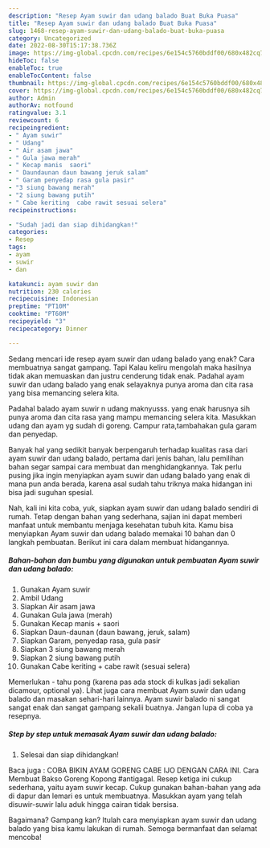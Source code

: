 ```yaml
---
description: "Resep Ayam suwir dan udang balado Buat Buka Puasa"
title: "Resep Ayam suwir dan udang balado Buat Buka Puasa"
slug: 1468-resep-ayam-suwir-dan-udang-balado-buat-buka-puasa
category: Uncategorized
date: 2022-08-30T15:17:38.736Z
image: https://img-global.cpcdn.com/recipes/6e154c5760bddf00/680x482cq70/ayam-suwir-dan-udang-balado-foto-resep-utama.jpg
hideToc: false
enableToc: true
enableTocContent: false
thumbnail: https://img-global.cpcdn.com/recipes/6e154c5760bddf00/680x482cq70/ayam-suwir-dan-udang-balado-foto-resep-utama.jpg
cover: https://img-global.cpcdn.com/recipes/6e154c5760bddf00/680x482cq70/ayam-suwir-dan-udang-balado-foto-resep-utama.jpg
author: Admin
authorAv: notfound
ratingvalue: 3.1
reviewcount: 6
recipeingredient:
- " Ayam suwir"
- " Udang"
- " Air asam jawa"
- " Gula jawa merah"
- " Kecap manis  saori"
- " Daundaunan daun bawang jeruk salam"
- " Garam penyedap rasa gula pasir"
- "3 siung bawang merah"
- "2 siung bawang putih"
- " Cabe keriting  cabe rawit sesuai selera"
recipeinstructions:

- "Sudah jadi dan siap dihidangkan!"
categories:
- Resep
tags:
- ayam
- suwir
- dan

katakunci: ayam suwir dan 
nutrition: 230 calories
recipecuisine: Indonesian
preptime: "PT10M"
cooktime: "PT60M"
recipeyield: "3"
recipecategory: Dinner

---
```



Sedang mencari ide resep ayam suwir dan udang balado yang enak? Cara membuatnya sangat gampang. Tapi Kalau keliru mengolah maka hasilnya tidak akan memuaskan dan justru cenderung tidak enak. Padahal ayam suwir dan udang balado yang enak selayaknya punya aroma dan cita rasa yang bisa memancing selera kita.


Padahal balado ayam suwir n udang maknyusss. yang enak harusnya sih punya aroma dan cita rasa yang mampu memancing selera kita. Masukkan udang dan ayam yg sudah di goreng. Campur rata,tambahakan gula garam dan penyedap.

Banyak hal yang sedikit banyak berpengaruh terhadap kualitas rasa dari ayam suwir dan udang balado, pertama dari jenis bahan, lalu pemilihan bahan segar sampai cara membuat dan menghidangkannya. Tak perlu pusing jika ingin menyiapkan ayam suwir dan udang balado yang enak di mana pun anda berada, karena asal sudah tahu triknya maka hidangan ini bisa jadi suguhan spesial.


Nah, kali ini kita coba, yuk, siapkan ayam suwir dan udang balado sendiri di rumah. Tetap dengan bahan yang sederhana, sajian ini dapat memberi manfaat untuk membantu menjaga kesehatan tubuh kita. Kamu bisa menyiapkan Ayam suwir dan udang balado memakai 10 bahan dan 0 langkah pembuatan. Berikut ini cara dalam membuat hidangannya.

<!--inarticleads1-->

##### Bahan-bahan dan bumbu yang digunakan untuk pembuatan Ayam suwir dan udang balado:

1. Gunakan  Ayam suwir
1. Ambil  Udang
1. Siapkan  Air asam jawa
1. Gunakan  Gula jawa (merah)
1. Gunakan  Kecap manis + saori
1. Siapkan  Daun-daunan (daun bawang, jeruk, salam)
1. Siapkan  Garam, penyedap rasa, gula pasir
1. Siapkan 3 siung bawang merah
1. Siapkan 2 siung bawang putih
1. Gunakan  Cabe keriting + cabe rawit (sesuai selera)


Memerlukan - tahu pong (karena pas ada stock di kulkas jadi sekalian dicamour, optional ya). Lihat juga cara membuat Ayam suwir dan udang balado dan masakan sehari-hari lainnya. Ayam suwir balado ni sangat sangat enak dan sangat gampang sekalii buatnya. Jangan lupa di coba ya resepnya. 

<!--inarticleads2-->

##### Step by step untuk memasak Ayam suwir dan udang balado:


1. Selesai dan siap dihidangkan!

Baca juga : COBA BIKIN AYAM GORENG CABE IJO DENGAN CARA INI. Cara Membuat Bakso Goreng Kopong #antigagal. Resep ketiga ini cukup sederhana, yaitu ayam suwir kecap. Cukup gunakan bahan-bahan yang ada di dapur dan lemari es untuk membuatnya. Masukkan ayam yang telah disuwir-suwir lalu aduk hingga cairan tidak bersisa. 

Bagaimana? Gampang kan? Itulah cara menyiapkan ayam suwir dan udang balado yang bisa kamu lakukan di rumah. Semoga bermanfaat dan selamat mencoba!
